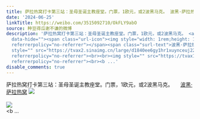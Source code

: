 ```yaml
---
title: 萨拉热窝打卡第三站：圣母圣诞主教座堂。门票，1欧元，或2波黑马克。 波黑·萨拉热窝 [图片][图片][图片][图片][图片][图片]
date: '2024-06-25'
linkTitle: https://weibo.com/3515092710/OkFLY9abO
source: 种豆得瓜谢不谦的微博
description: '萨拉热窝打卡第三站：圣母圣诞主教座堂。门票，1欧元，或2波黑马克。 <a href="http://weibo.com/p/100101B209475CD765ABF5469D"
  data-hide=""><span class="url-icon"><img style="width: 1rem;height: 1rem" src="https://h5.sinaimg.cn/upload/2015/09/25/3/timeline_card_small_location_default.png"
  referrerpolicy="no-referrer"></span><span class="surl-text">波黑·萨拉热窝</span></a> <img
  style="" src="https://tvax2.sinaimg.cn/large/d1840ee6gy1hr1xuynceuj22bc3341l0.jpg"
  referrerpolicy="no-referrer"><br><br><img style="" src="https://tvax1.sinaimg.cn/large/d1840ee6gy1hr1xvdckyrj22eo37kb2b.jpg"
  referrerpolicy="no-referrer"><br><b ...'
disable_comments: true
---
```

萨拉热窝打卡第三站：圣母圣诞主教座堂。门票，1欧元，或2波黑马克。 <a href="http://weibo.com/p/100101B209475CD765ABF5469D" data-hide=""><span class="url-icon"><img style="width: 1rem;height: 1rem" src="https://h5.sinaimg.cn/upload/2015/09/25/3/timeline_card_small_location_default.png" referrerpolicy="no-referrer"></span><span class="surl-text">波黑·萨拉热窝</span></a> <img style="" src="https://tvax2.sinaimg.cn/large/d1840ee6gy1hr1xuynceuj22bc3341l0.jpg" referrerpolicy="no-referrer"><br><br><img style="" src="https://tvax1.sinaimg.cn/large/d1840ee6gy1hr1xvdckyrj22eo37kb2b.jpg" referrerpolicy="no-referrer"><br><b ...